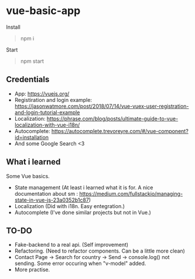 # vue-basic-app

Install
> npm i

Start
> npm start

## Credentials
- App: https://vuejs.org/
- Registiration and login example: https://jasonwatmore.com/post/2018/07/14/vue-vuex-user-registration-and-login-tutorial-example
- Localization: https://phrase.com/blog/posts/ultimate-guide-to-vue-localization-with-vue-i18n/
- Autocomplete: https://autocomplete.trevoreyre.com/#/vue-component?id=installation
- And some Google Search <3

## What i learned
Some Vue basics.
- State management (At least i learned what it is for. A nice documentation about sm : https://medium.com/fullstackio/managing-state-in-vue-js-23a0352b1c87)
- Localization (Did with i18n. Easy entegration.)
- Autocomplete (I've done similar projects but not in Vue.)

## TO-DO
- Fake-backend to a real api. (Self improvement)
- Refactoring. (Need to refactor components. Can be a little more clean)
- Contact Page -> Search for country -> Send -> console.log() not sending. Some error occuring when "v-model" added.
- More practise.